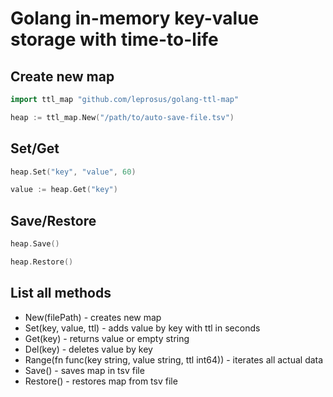 # Golang in-memory key-value storage with time-to-life

## Create new map

```go
import ttl_map "github.com/leprosus/golang-ttl-map"

heap := ttl_map.New("/path/to/auto-save-file.tsv")
```

## Set/Get

```go
heap.Set("key", "value", 60)

value := heap.Get("key")
```

## Save/Restore

```go
heap.Save()

heap.Restore()
```

## List all methods


* New(filePath) - creates new map
* Set(key, value, ttl) - adds value by key with ttl in seconds
* Get(key) - returns value or empty string
* Del(key) - deletes value by key
* Range(fn func(key string, value string, ttl int64)) - iterates all actual data
* Save() - saves map in tsv file
* Restore() - restores map from tsv file